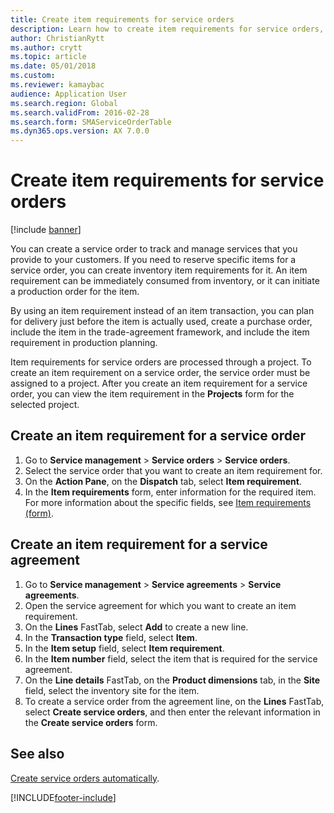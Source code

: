 ```yaml
---
title: Create item requirements for service orders 
description: Learn how to create item requirements for service orders, including a step-by-step process for creating item requirements for service orders.  
author: ChristianRytt
ms.author: crytt
ms.topic: article
ms.date: 05/01/2018
ms.custom:
ms.reviewer: kamaybac 
audience: Application User
ms.search.region: Global
ms.search.validFrom: 2016-02-28
ms.search.form: SMAServiceOrderTable
ms.dyn365.ops.version: AX 7.0.0
---
```


# Create item requirements for service orders

[!include [banner](../includes/banner.md)]

You can create a service order to track and manage services that you provide to your customers. If you need to reserve specific items for a service order, you can create inventory item requirements for it. An item requirement can be immediately consumed from inventory, or it can initiate a production order for the item.

By using an item requirement instead of an item transaction, you can plan for delivery just before the item is actually used, create a purchase order, include the item in the trade-agreement framework, and include the item requirement in production planning.

Item requirements for service orders are processed through a project. To create an item requirement on a service order, the service order must be assigned to a project. After you create an item requirement for a service order, you can view the item requirement in the **Projects** form for the selected project.

## Create an item requirement for a service order

1. Go to **Service management** \> **Service orders** \> **Service orders**.
1. Select the service order that you want to create an item requirement for.
1. On the **Action Pane**, on the **Dispatch** tab, select **Item requirement**.
1. In the **Item requirements** form, enter information for the required item. For more information about the specific fields, see [Item requirements (form)](https://technet.microsoft.com/library/aa552021\(v=ax.60\)).

## Create an item requirement for a service agreement

1. Go to **Service management** \> **Service agreements** \> **Service agreements**.
1. Open the service agreement for which you want to create an item requirement.
1. On the **Lines** FastTab, select **Add** to create a new line.
1. In the **Transaction type** field, select **Item**.
1. In the **Item setup** field, select **Item requirement**.
1. In the **Item number** field, select the item that is required for the service agreement.
1. On the **Line details** FastTab, on the **Product dimensions** tab, in the **Site** field, select the inventory site for the item.
1. To create a service order from the agreement line, on the **Lines** FastTab, select **Create service orders**, and then enter the relevant information in the **Create service orders** form.

## See also

[Create service orders automatically](create-service-orders-automatically.md).

[!INCLUDE[footer-include](../../includes/footer-banner.md)]
